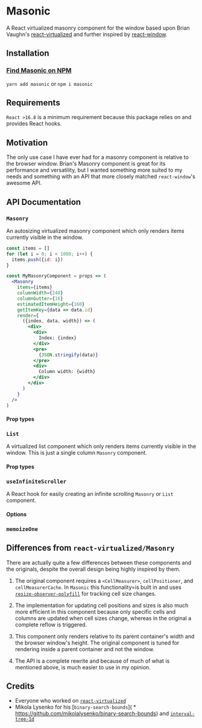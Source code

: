 # Masonic
A React virtualized masonry component for the window based upon Brian Vaughn's
[react-virtualized](https://github.com/bvaughn/react-virtualized) 
and further inspired by [react-window](https://github.com/bvaughn/react-window).

## Installation
### [Find Masonic on NPM](https://www.npmjs.com/package/masonic)
`yarn add masonic` or `npm i masonic`

## Requirements
`React >16.8` is a minimum requirement because
this package relies on and provides React hooks. 

## Motivation
The only use case I have ever had for a masonry component is relative
to the browser window. Brian's Masonry component is great for its
performance and versatility, but I wanted something more suited to my 
needs and something with an API that more closely matched `react-window`'s 
awesome API.

## API Documentation
### `Masonry`
An autosizing virtualized masonry component which only renders items 
currently visible in the window.
```jsx harmony
const items = []
for (let i = 0; i < 1000; i++) {
  items.push({id: i})
}

const MyMasonryComponent = props => (
  <Masonry
    items={items}
    columnWidth={240}
    columnGutter={16}
    estimatedItemHeight={160}
    getItemKey={data => data.id}
    render={
      ({index, data, width}) => (
        <div>
          <div>
            Index: {index}
          </div>
          <pre>
            {JSON.stringify(data)}
          </pre>
          <div>
            Column width: {width}
          </div>
        </div>
      )
    }
  />
)
```

#### Prop types

### `List`
A virtualized list component which only renders items currently
visible in the window. This is just a single column `Masonry` component.

#### Prop types

### `useInfiniteScroller`
A React hook for easily creating an infinite scrolling `Masonry` or `List` 
component.

#### Options

### `memoizeOne`

## Differences from `react-virtualized/Masonry`
There are actually quite a few differences between these components and
the originals, despite the overall design being highly inspired by them.

1. The original component requires a `<CellMeasurer>`,
`cellPositioner`, and `cellMeasurerCache`. In `Masonic` this 
functionality=is built in and uses [`resize-observer-polyfill`](https://github.com/que-etc/resize-observer-polyfill) 
for tracking cell size changes.

2. The implementation for updating cell positions and sizes is also much more
efficient in this component because only specific cells and columns are 
updated when cell sizes change, whereas in the original a complete reflow
is triggered.

3. This component only renders relative to its parent container's width 
and the browser window's height. The original component is tuned for 
rendering inside a parent container and not the window.

4. The API is a complete rewrite and because of much of what is mentioned
above, is much easier to use in my opinion.

## Credits
- Everyone who worked on [`react-virtualized`](https://github.com/bvaughn/react-virtualized/graphs/contributors)
- Mikola Lysenko for his [`binary-search-bounds`]( * https://github.com/mikolalysenko/binary-search-bounds)
and [`interval-tree-1d`](https://github.com/mikolalysenko/interval-tree-1d)